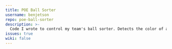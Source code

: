```yaml
---
title: POE Ball Sorter
username: benjetson
repo: poe-ball-sorter
description: >-
  Code I wrote to control my team's ball sorter. Detects the color of a ball by reflecting light onto a  photoresistor.
issues: true
wiki: false
---
```

